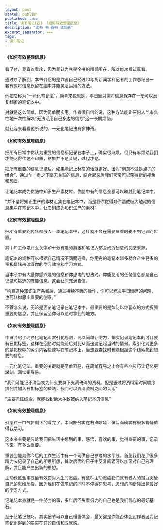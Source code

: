 ```yaml
---
layout: post
status: publish
published: true
title: 读书笔记(四) 《如何有效整理信息》
description: "读书 书 看书 读后感"
excerpt_separator: ===
tags:
- 读书笔记
---
```


#### 《如何有效整理信息》

看了序，我喜欢看序，因为我认为序是全书的精髓所在，所以每次都认真看。

通过序了解到，本书介绍的是作者自己经过10年的新闻学和记者的工作总结出一套有效将信息保留在脑中并能灵活运用的方法。

他把它称为“一元化笔记法”，简单来说就是，平日里只需将信息保存在一册可以反复翻阅的笔记本中。

对就是这么简单，因为简单而实用。作者很自信的说，这种方法能让任何人半永久性地一次性解决“无法活用自己身边的信息”这一长期烦恼。

就让我来看看他所说的，一元化笔记法有多神奇。

#### 《如何有效整理信息》

把所有日常中你认为重要的信息都记录在本子上，确实很麻烦，但只有麻烦过我们才能记得住这个印象，结果并不是关键，过程才是。

把所有重要的信息记录后，如果能记上标签的话就更好。因为“创意不过是点子的组合”，通过乍一看之下毫无关联的信息，结合起来后我们常常可以获得新的视角和想法。

让笔记本成为你脑中知识生产素材库，你脑中有的信息全都可以映射到笔记本中。

“并不是将知识生产的素材汇集在笔记本中，而是将你觉得对你造成极大触动的信息集中在笔记本中，让它们成为知识生产的素材”


#### 《如何有效整理信息》

把所有重要的内容都放入一本笔记本中，这样就不会在需要查看时找不到记录的位置。

其中和工作没什么关系却十分有趣的剪报和笔记大都会成为创意的灵感来源。

笔记本的规格可以根据自己情况不同而选择，你用完的笔记本越多就会产生更多的积极情绪来改善你的学习效率和学习方式。

当本子中有大量你感兴趣的信息和你思考的想法时，你能使用的任何信息都是自己记录和挑选的有趣信息，这会让你充满自信。

“构建这种知识生产系统后，通过持续不断的操作，你可以解决平日琐碎的问题，也可以构思出重要的创意。”

不管怎么说，无论是否亲笔记录在笔记本中，最重要的是如何以你喜欢的方式折腾重要的信息，并且保留至你可以随时拿到的地方。


#### 《如何有效整理信息》

作者介绍了时序化笔记和索引化规则，可以简单归纳为，每次记录笔记本的内容要有日期标签，这样在回忆时就能前后对比从而迅速记起当时的情景。索引化则更多的是把模糊的索引内容快速写在笔记本上，当想要查找时也能根据这个线索找到想要的信息。

一元化笔记法，重要的关键就是简单容易，在简单容易之上会有些小技巧让记忆更深刻，回忆更容易。

“我们可能记不清当初为什么要剪下支离破碎的资料。但是通过将资料案时间顺序排列并加入日期标签的做法，我们可以弄清资料之间的关系”

“主要抓住线索，就能找到绝大多数被纳入笔记本的信息”


#### 《如何有效整理信息》

没忍住一口气把剩下的看完了。中间部分实在有点啰嗦，但后面确实有很多精髓值得我学习。

这本书主要是告诉我们把生活中想到的事，感悟，喜欢的事，觉得重要的事，记录下来，有多么重要。

重要到能为你今后的工作生活中有一个可供自己参考的水平线。首先我们花了很多精力去记录了自己的所思所想，其次后面的日子中反复阅读可以加深对自己的理解，并且能产生出新的思想。

主动做这些事是最有效面对人生的态度。有这种主动态度我们就有很大的潜力突破自己的思维局限。因为我们在做笔记的同时不停得在思考，思想的不断输出是最好的学习方式。

记笔记本身就是一件努力的事，多年后回头看努力的自己也是我们信心的最好基石。

至于记笔记技巧，其实细节可以自己慢慢体会，最关键是你能否体会到作者因为记笔记而得到的实实在在的自信和成就感。



